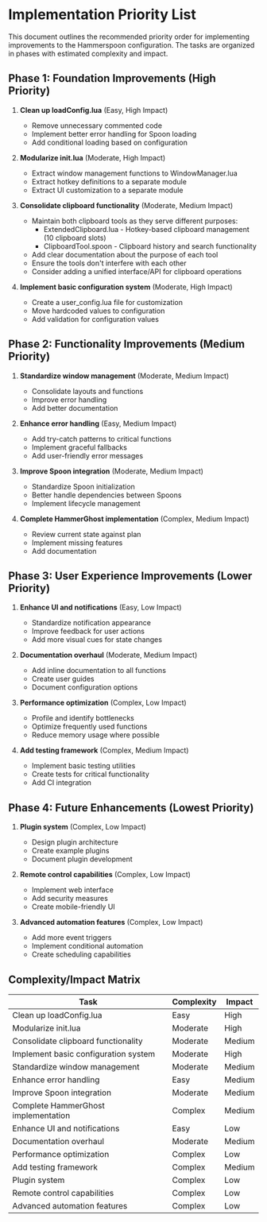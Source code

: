 # Implementation Priority List

This document outlines the recommended priority order for implementing improvements to the Hammerspoon configuration. The tasks are organized in phases with estimated complexity and impact.

## Phase 1: Foundation Improvements (High Priority)

1. **Clean up loadConfig.lua** (Easy, High Impact)
   - Remove unnecessary commented code
   - Implement better error handling for Spoon loading
   - Add conditional loading based on configuration

2. **Modularize init.lua** (Moderate, High Impact)
   - Extract window management functions to WindowManager.lua
   - Extract hotkey definitions to a separate module
   - Extract UI customization to a separate module

3. **Consolidate clipboard functionality** (Moderate, Medium Impact)
   - Maintain both clipboard tools as they serve different purposes:
     * ExtendedClipboard.lua - Hotkey-based clipboard management (10 clipboard slots)
     * ClipboardTool.spoon - Clipboard history and search functionality
   - Add clear documentation about the purpose of each tool
   - Ensure the tools don't interfere with each other
   - Consider adding a unified interface/API for clipboard operations

4. **Implement basic configuration system** (Moderate, High Impact)
   - Create a user_config.lua file for customization
   - Move hardcoded values to configuration
   - Add validation for configuration values

## Phase 2: Functionality Improvements (Medium Priority)

1. **Standardize window management** (Moderate, Medium Impact)
   - Consolidate layouts and functions
   - Improve error handling
   - Add better documentation

2. **Enhance error handling** (Easy, Medium Impact)
   - Add try-catch patterns to critical functions
   - Implement graceful fallbacks
   - Add user-friendly error messages

3. **Improve Spoon integration** (Moderate, Medium Impact)
   - Standardize Spoon initialization
   - Better handle dependencies between Spoons
   - Implement lifecycle management

4. **Complete HammerGhost implementation** (Complex, Medium Impact)
   - Review current state against plan
   - Implement missing features
   - Add documentation

## Phase 3: User Experience Improvements (Lower Priority)

1. **Enhance UI and notifications** (Easy, Low Impact)
   - Standardize notification appearance
   - Improve feedback for user actions
   - Add more visual cues for state changes

2. **Documentation overhaul** (Moderate, Medium Impact)
   - Add inline documentation to all functions
   - Create user guides
   - Document configuration options

3. **Performance optimization** (Complex, Low Impact)
   - Profile and identify bottlenecks
   - Optimize frequently used functions
   - Reduce memory usage where possible

4. **Add testing framework** (Complex, Medium Impact)
   - Implement basic testing utilities
   - Create tests for critical functionality
   - Add CI integration

## Phase 4: Future Enhancements (Lowest Priority)

1. **Plugin system** (Complex, Low Impact)
   - Design plugin architecture
   - Create example plugins
   - Document plugin development

2. **Remote control capabilities** (Complex, Low Impact)
   - Implement web interface
   - Add security measures
   - Create mobile-friendly UI

3. **Advanced automation features** (Complex, Low Impact)
   - Add more event triggers
   - Implement conditional automation
   - Create scheduling capabilities

## Complexity/Impact Matrix

| Task | Complexity | Impact |
|------|------------|--------|
| Clean up loadConfig.lua | Easy | High |
| Modularize init.lua | Moderate | High |
| Consolidate clipboard functionality | Moderate | Medium |
| Implement basic configuration system | Moderate | High |
| Standardize window management | Moderate | Medium |
| Enhance error handling | Easy | Medium |
| Improve Spoon integration | Moderate | Medium |
| Complete HammerGhost implementation | Complex | Medium |
| Enhance UI and notifications | Easy | Low |
| Documentation overhaul | Moderate | Medium |
| Performance optimization | Complex | Low |
| Add testing framework | Complex | Medium |
| Plugin system | Complex | Low |
| Remote control capabilities | Complex | Low |
| Advanced automation features | Complex | Low |
